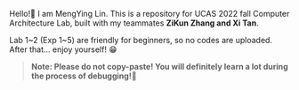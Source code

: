 Hello!:wave: I am MengYing Lin. This is a repository for UCAS 2022 fall Computer Architecture Lab, built with my teammates **ZiKun Zhang and Xi Tan**.  

Lab 1~2 (Exp 1~5) are friendly for beginners, so no codes are uploaded. After that... enjoy yourself! :grin:

> **Note: Please do not copy-paste! You will definitely learn a lot during the process of debugging!**:rocket:  